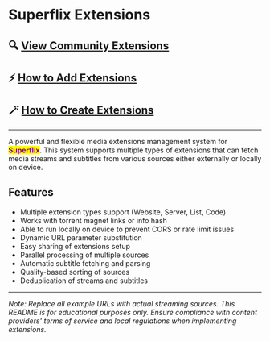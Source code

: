# Superflix Extensions

## 🔍 [View Community Extensions](https://superflix.gitbook.io/community-extensions-list)&#x20;

## ⚡ [How to Add Extensions](./#adding-extensions)&#x20;

## 🪄 [How to Create Extensions](./#extension-types)

***

A powerful and flexible media extensions management system for <mark style="color:purple;">**Superflix**</mark>. This system supports multiple types of extensions that can fetch media streams and subtitles from various sources either externally or locally on device.

## Features

* Multiple extension types support (Website, Server, List, Code)
* Works with torrent magnet links or info hash
* Able to run locally on device to prevent CORS or rate limit issues
* Dynamic URL parameter substitution
* Easy sharing of extensions setup
* Parallel processing of multiple sources
* Automatic subtitle fetching and parsing
* Quality-based sorting of sources
* Deduplication of streams and subtitles

***

_Note:_ _Replace all example URLs with actual streaming sources._ _This README is for educational purposes only. Ensure compliance with content providers' terms of service and local regulations when implementing extensions._
